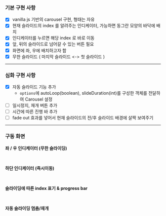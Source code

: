 ### 기본 구현 사항

- [x] vanilla js 기반의 carousel 구현, 형태는 자유
- [x] 현재 슬라이드의 index 를 알려주는 인디케이터, 가능하면 동그란 모양의 바닥에 배치
- [x] 인디케이터를 누르면 해당 index 로 바로 이동
- [x] 앞, 뒤의 슬라이드로 넘어갈 수 있는 버튼 필요
- [x] 화면에 좌, 우에 배치하고자 함
- [x] 무한 슬라이드 ( 마지막 슬라이드 <-> 첫 슬라이드 )

---

### 심화 구현 사항
- [x] 자동 슬라이드 기능 추가
  - `options`에 autoLoop(boolean), slideDuration(int)를 구성한 객체를 전달하여 Carousel 설정
- [ ] 일시정지, 재개 버튼 추가
- [ ] 시간에 따른 진행 바 추가
- [ ] fade out 효과를 넣어서 현재 슬라이드의 전/후 슬라이드 배경에 살짝 보여주기
---

### 구동 화면

**좌 / 우 인디케이터 (무한 슬라이딩)**

<br>

**하단 인디케이터 (즉시이동)**

<br>

**슬라이딩에 따른 index 표기 & progress bar**

<br>

**자동 슬라이딩 멈춤/재개**

<br>
